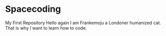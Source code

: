 # Spacecoding
My First Repository
Hello again I am Frankemoju a Londoner humanized cat. That is why I want to learn how to code.
